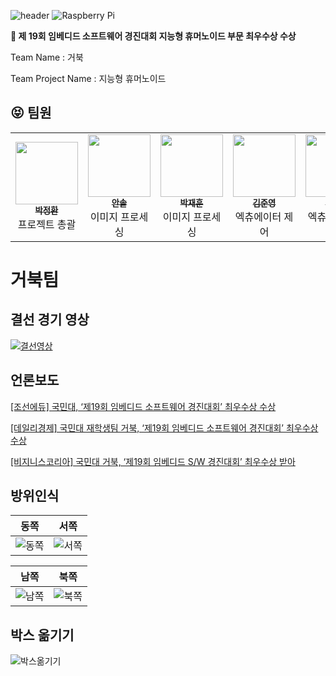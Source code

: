 ![header](https://capsule-render.vercel.app/api?type=waving&color=gradient&height=300&section=header&text=거북&fontSize=90)
![Raspberry Pi](https://img.shields.io/badge/-RaspberryPi-C51A4A?style=for-the-badge&logo=Raspberry-Pi)

**🥇 제 19회 임베디드 소프트웨어 경진대회 지능형 휴머노이드 부문 최우수상 수상**

Team Name : 거북

Team Project Name : 지능형 휴머노이드

## :stuck_out_tongue_closed_eyes: 팀원

<table><tr><td align="center"><a href="https://github.com/jeonghi"><img src="https://avatars.githubusercontent.com/u/50570113?v=4" width="100px;" alt=""/><br /><sub><b>박정환</b></sub></a><br />프로젝트 총괄</td><td align="center"><a href="https://github.com/solahn
"><img src="https://avatars.githubusercontent.com/u/61405226?v=4" width="100px;" alt=""/><br /><sub><b>안솔</b></sub></a><br />이미지 프로세싱</td>
    <td align="center"><a href="https://github.com/lovelyoverflow"><img src="https://avatars.githubusercontent.com/u/14028864?v=4" width="100px;" alt=""/><br /><sub><b>박재훈</b></sub></a><br />이미지 프로세싱</td><td align="center"><a href="https://github.com/mrgentle1"><img src="https://avatars.githubusercontent.com/u/59019322?v=4" width="100px;" alt=""/><br /><sub><b>김준영</b></sub></a><br />엑츄에이터 제어</td>
 <td align="center"><a href="https://github.com/Eun-sun-Lee"><img src="https://avatars.githubusercontent.com/u/84428520?v=4" width="100px;" alt=""/><br /><sub><b>이은선</b></sub></a><br />엑츄에이터 제어</td>
 
  </tr>
</table>

# 거북팀


## 결선 경기 영상
[![결선영상](https://user-images.githubusercontent.com/50570113/181140055-4df0982b-72bb-43cd-96d9-a559251e6e0c.gif)](https://youtu.be/s4C9KIk877U)

## 언론보도


[[조선에듀] 국민대, ‘제19회 임베디드 소프트웨어 경진대회’ 최우수상 수상](http://edu.chosun.com/site/data/html_dir/2021/12/31/2021123100966.html)

[[데일리경제] 국민대 재학생팀 거북, ‘제19회 임베디드 소프트웨어 경진대회’ 최우수상 수상](http://www.kdpress.co.kr/news/articleView.html?idxno=109675)

[[비지니스코리아] 국민대 거북, ‘제19회 임베디드 S/W 경진대회’ 최우수상 받아](http://www.businesskorea.co.kr/news/articleView.html?idxno=85183)

## 방위인식
| 동쪽 | 서쪽 |
| --- | --- |
| ![동쪽](https://user-images.githubusercontent.com/50570113/180924057-ce58c32e-c4d3-4fdb-977d-92bd18d1aef5.gif)| ![서쪽](https://user-images.githubusercontent.com/50570113/180925341-096636ca-a62a-41ac-966f-fef5f07cff08.gif)|

| 남쪽 | 북쪽 |
| --- | --- |
| ![남쪽](https://user-images.githubusercontent.com/50570113/180924124-9f68458a-c392-488b-a62d-b4c00c562125.gif)| ![북쪽](https://user-images.githubusercontent.com/50570113/180924005-8249cc03-c28a-40f9-935e-2dfe52bc6846.gif)|

## 박스 옮기기
![박스옮기기](https://user-images.githubusercontent.com/50570113/180924184-869ebe64-007a-478b-9d6a-a030fcacfcc3.gif)
